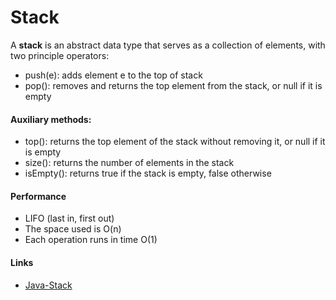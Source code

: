 # Stack

A **stack** is an abstract data type that serves as a collection of elements, with two principle operators:

* push(e): adds element e to the top of stack
* pop(): removes and returns the top element from the stack, or null if it is empty

#### Auxiliary methods:

* top(): returns the top element of the stack without removing it, or null if it is empty
* size(): returns the number of elements in the stack
* isEmpty(): returns true if the stack is empty, false otherwise

#### Performance

* LIFO (last in, first out)
* The space used is O(n)
* Each operation runs in time O(1)

#### Links

* [Java-Stack]()

